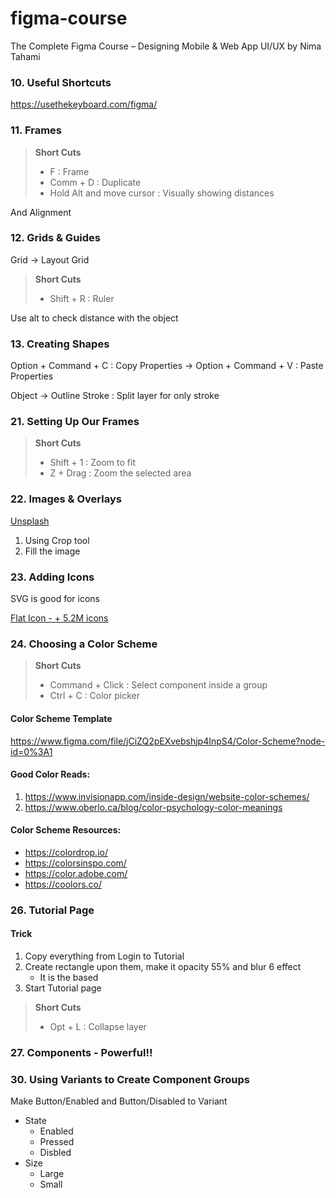 # figma-course

The Complete Figma Course – Designing Mobile &amp; Web App UI/UX by Nima Tahami

### 10. Useful Shortcuts

https://usethekeyboard.com/figma/

### 11. Frames

> **Short Cuts**
>
> - F : Frame
> - Comm + D : Duplicate
> - Hold Alt and move cursor : Visually showing distances

And Alignment

### 12. Grids & Guides

Grid -> Layout Grid

> **Short Cuts**
>
> - Shift + R : Ruler

Use alt to check distance with the object

### 13. Creating Shapes

Option + Command + C : Copy Properties
-> Option + Command + V : Paste Properties

Object -> Outline Stroke : Split layer for only stroke

### 21. Setting Up Our Frames

> **Short Cuts**
>
> - Shift + 1 : Zoom to fit
> - Z + Drag : Zoom the selected area

### 22. Images & Overlays

[Unsplash](https://unsplash.com/)

1. Using Crop tool
2. Fill the image

### 23. Adding Icons

SVG is good for icons

[Flat Icon - + 5.2M icons](https://www.flaticon.com/)

### 24. Choosing a Color Scheme

> **Short Cuts**
>
> - Command + Click : Select component inside a group
> - Ctrl + C : Color picker

#### Color Scheme Template

https://www.figma.com/file/jCiZQ2pEXvebshjp4InpS4/Color-Scheme?node-id=0%3A1

#### Good Color Reads:

1. https://www.invisionapp.com/inside-design/website-color-schemes/
2. https://www.oberlo.ca/blog/color-psychology-color-meanings

#### Color Scheme Resources:

- https://colordrop.io/
- https://colorsinspo.com/
- https://color.adobe.com/
- https://coolors.co/

### 26. Tutorial Page

#### Trick

1. Copy everything from Login to Tutorial
2. Create rectangle upon them, make it opacity 55% and blur 6 effect
   - It is the based
3. Start Tutorial page

> **Short Cuts**
>
> - Opt + L : Collapse layer

### 27. Components - Powerful!!

### 30. Using Variants to Create Component Groups

Make Button/Enabled and Button/Disabled to Variant

- State
  - Enabled
  - Pressed
  - Disbled
- Size
  - Large
  - Small
